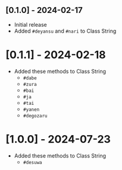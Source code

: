 ## [0.1.0] - 2024-02-17

- Initial release
- Added `#deyansu` and `#nari` to Class String

# [0.1.1] - 2024-02-18

- Added these methods to Class String
  - `#dabe`
  - `#zura`
  - `#bai`
  - `#ja`
  - `#tai`
  - `#yanen`
  - `#degozaru`

# [1.0.0] - 2024-07-23

- Added these methods to Class String
  - `#desuwa`

